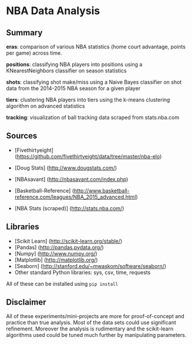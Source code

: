 NBA Data Analysis
===============

Summary
-------------------
**eras**: comparison of various NBA statistics (home court advantage, points per game) across time.

**positions**: classifying NBA players into positions using a KNearestNeighbors classifier on season statistics

**shots**: classifying shot make/miss using a Naive Bayes classifier on shot data from the 2014-2015 NBA season for a given player

**tiers**: clustering NBA players into tiers using the k-means clustering algorithm on advanced statistics

**tracking**: visualization of ball tracking data scraped from stats.nba.com


Sources
-------------------
* [Fivethirtyeight] (https://github.com/fivethirtyeight/data/tree/master/nba-elo)

* [Doug Stats] (http://www.dougstats.com/)

* [NBAsavant] (http://nbasavant.com/index.php)

* [Basketball-Reference] (http://www.basketball-reference.com/leagues/NBA_2015_advanced.html)

* [NBA Stats (scraped)] (http://stats.nba.com/)


Libraries
-------------------

* [Scikit Learn] (http://scikit-learn.org/stable/)
* [Pandas] (http://pandas.pydata.org/)
* [Numpy] (http://www.numpy.org/)
* [Matplotlib] (http://matplotlib.org/)
* [Seaborn] (http://stanford.edu/~mwaskom/software/seaborn/)
* Other standard Python libraries: sys, csv, time, requests

All of these can be installed using `pip install`


Disclaimer
-------------------

All of these experiments/mini-projects are more for proof-of-concept and practice than true analysis. Most of the data sets could use significant refinement. Moreover the analysis is rudimentary and the scikit-learn algorithms used could be tuned much further by manipulating parameters.
